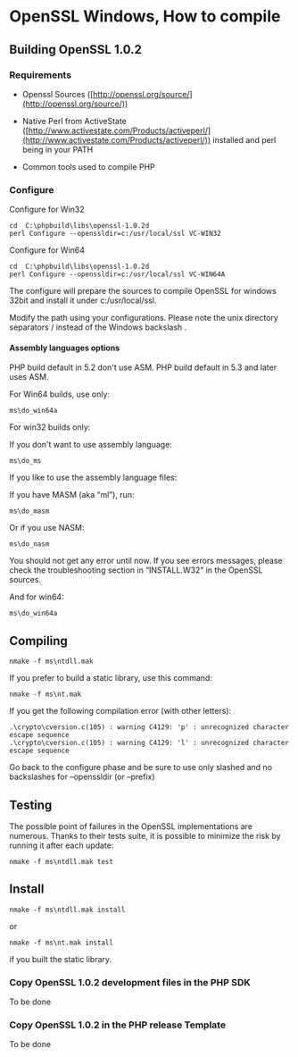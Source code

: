 # OpenSSL Windows, How to compile

## Building OpenSSL 1.0.2

### Requirements

  * Openssl Sources ([http://openssl.org/source/](http://openssl.org/source/))

  * Native Perl from ActiveState ([http://www.activestate.com/Products/activeperl/](http://www.activestate.com/Products/activeperl/)) installed and perl being in your PATH

  * Common tools used to compile PHP

### Configure

Configure for Win32

    
    cd  C:\phpbuild\libs\openssl-1.0.2d
    perl Configure --openssldir=c:/usr/local/ssl VC-WIN32

Configure for Win64

    
    cd  C:\phpbuild\libs\openssl-1.0.2d
    perl Configure --openssldir=c:/usr/local/ssl VC-WIN64A

The configure will prepare the sources to compile OpenSSL for windows 32bit
and install it under c:/usr/local/ssl.

Modify the path using your configurations. Please note the unix directory
separators / instead of the Windows backslash \.

#### Assembly languages options

PHP build default in 5.2 don't use ASM. PHP build default in 5.3 and later
uses ASM.

    
For Win64 builds, use only:

    
    ms\do_win64a

For win32 builds only:

If you don't want to use assembly language:

    
    ms\do_ms

If you like to use the assembly language files:

If you have MASM (aka “ml”), run:

    
    ms\do_masm

Or if you use NASM:

    
    ms\do_nasm

You should not get any error until now. If you see errors messages, please
check the troubleshooting section in “INSTALL.W32” in the OpenSSL sources.

And for win64:

    
    ms\do_win64a

## Compiling

    
    nmake -f ms\ntdll.mak

If you prefer to build a static library, use this command:

    
    nmake -f ms\nt.mak

If you get the following compilation error (with other letters):

    
    .\crypto\cversion.c(105) : warning C4129: 'p' : unrecognized character escape sequence
    .\crypto\cversion.c(105) : warning C4129: 'l' : unrecognized character escape sequence

Go back to the configure phase and be sure to use only slashed and no
backslashes for –openssldir (or –prefix)

## Testing

The possible point of failures in the OpenSSL implementations are numerous.
Thanks to their tests suite, it is possible to minimize the risk by running it
after each update:

    
    nmake -f ms\ntdll.mak test

## Install

    
    nmake -f ms\ntdll.mak install

or

    
    nmake -f ms\nt.mak install

if you built the static library.

### Copy OpenSSL 1.0.2 development files in the PHP SDK

To be done

### Copy OpenSSL 1.0.2 in the PHP release Template

To be done
